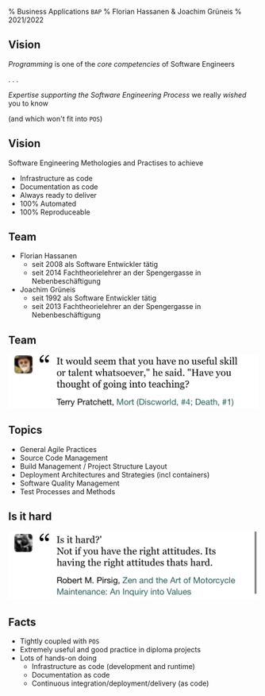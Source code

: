 % Business Applications `BAP`
% Florian Hassanen & Joachim Grüneis
% 2021/2022

## Vision

 _Programming_ is one of the _core competencies_ of Software Engineers

 . . .

 _Expertise supporting the Software Engineering Process_
 we really _wished_ you to know

 (and which won't fit into `POS`)


## Vision

 Software Engineering Methologies and Practises to achieve

 * Infrastructure as code
 * Documentation as code
 * Always ready to deliver
 * 100% Automated
 * 100% Reproduceable


## Team

* Florian Hassanen
    * seit 2008 als Software Entwickler tätig
    * seit 2014 Fachtheorielehrer an der Spengergasse in Nebenbeschäftigung
* Joachim Grüneis
    * seit 1992 als Software Entwickler tätig
    * seit 2013 Fachtheorielehrer an der Spengergasse in Nebenbeschäftigung


## Team

![going into teaching](img/have-you-thought-of-going-into-teaching.png)


## Topics

* General Agile Practices
* Source Code Management
* Build Management / Project Structure Layout
* Deployment Architectures and Strategies (incl containers)
* Software Quality Management
* Test Processes and Methods


## Is it hard

![is it hard](img/is-it-hard.png)


## Facts

* Tightly coupled with `POS`
* Extremely useful and good practice in diploma projects
* Lots of hands-on doing
    * Infrastructure as code (development and runtime)
    * Documentation as code
    * Continuous integration/deployment/delivery (as code)
